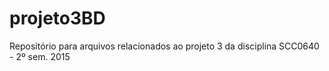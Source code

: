 # projeto3BD
Repositório para arquivos relacionados ao projeto 3 da disciplina SCC0640 - 2º sem. 2015
